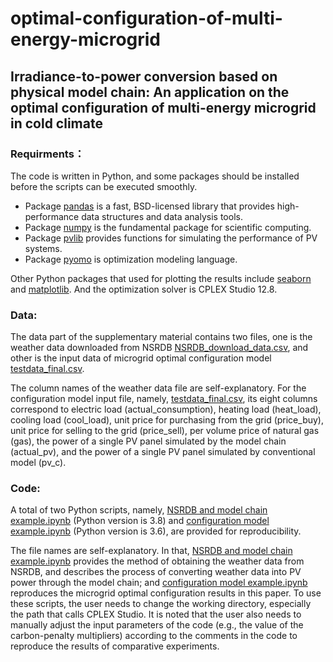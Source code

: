 # optimal-configuration-of-multi-energy-microgrid
## Irradiance-to-power conversion based on physical model chain: An application on the optimal configuration of multi-energy microgrid in cold climate

### Requirments：
The code is written in Python, and some packages should be installed before the scripts can be executed smoothly.  
  * Package [pandas](https://pandas.pydata.org/pandas-docs/stable/index.html) is a fast, BSD-licensed library that provides high-performance data structures and data analysis tools.
  * Package [numpy](https://numpy.org/doc/stable/) is the fundamental package for scientific computing.
  * Package [pvlib](https://pvlib-python.readthedocs.io/en/stable/) provides functions for simulating the performance of PV systems.
  * Package [pyomo](https://pyomo.readthedocs.io/en/stable/) is optimization modeling language.

Other Python packages that used for plotting the results include [seaborn](https://seaborn.pydata.org/) and [matplotlib](https://matplotlib.org/). And the optimization solver is CPLEX Studio 12.8.

### Data: 
The data part of the supplementary material contains two files, one is the weather data downloaded from NSRDB [NSRDB_download_data.csv](https://github.com/wentingwang94/optimal-configuration-of-multi-energy-microgrid/blob/main/NSRDB_download_data.csv), and other is the input data of microgrid optimal configuration model [testdata_final.csv](https://github.com/wentingwang94/optimal-configuration-of-multi-energy-microgrid/blob/main/testdata_final.csv). 

The column names of the weather data file are self-explanatory. For the configuration model input file, namely, [testdata_final.csv](https://github.com/wentingwang94/optimal-configuration-of-multi-energy-microgrid/blob/main/testdata_final.csv), its eight columns correspond to electric load (actual_consumption), heating load (heat_load), cooling load (cool_load), unit price for purchasing from the grid (price_buy), unit price for selling to the grid (price_sell), per volume price of natural gas (gas), the power of a single PV panel simulated by the model chain (actual_pv), and the power of a single PV panel simulated by conventional model (pv_c). 

### Code: 
A total of two Python scripts, namely, [NSRDB and model chain example.ipynb](https://github.com/wentingwang94/optimal-configuration-of-multi-energy-microgrid/blob/main/NSRDB%20and%20model%20chain%20example.ipynb) (Python version is 3.8) and [configuration model example.ipynb](https://github.com/wentingwang94/optimal-configuration-of-multi-energy-microgrid/blob/main/configuration%20model%20example.ipynb) (Python version is 3.6), are provided for reproducibility. 

The file names are self-explanatory. In that, [NSRDB and model chain example.ipynb](https://github.com/wentingwang94/optimal-configuration-of-multi-energy-microgrid/blob/main/NSRDB%20and%20model%20chain%20example.ipynb) provides the method of obtaining the weather data from NSRDB, and describes the process of converting weather data into PV power through the model chain; and [configuration model example.ipynb](https://github.com/wentingwang94/optimal-configuration-of-multi-energy-microgrid/blob/main/configuration%20model%20example.ipynb) reproduces the microgrid optimal configuration results in this paper. To use these scripts, the user needs to change the working directory, especially the path that calls CPLEX Studio. It is noted that the user also needs to manually adjust the input parameters of the code (e.g., the value of the carbon-penalty multipliers) according to the comments in the code to reproduce the results of comparative experiments. 
